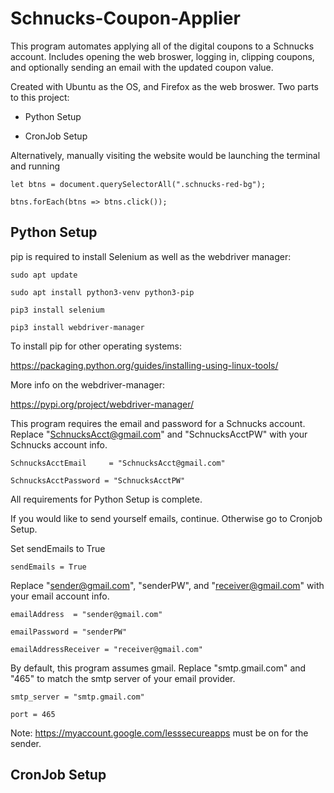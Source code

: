 # Schnucks-Coupon-Applier

  This program automates applying all of the digital coupons to a Schnucks account. Includes opening the web broswer, logging in, clipping coupons, and optionally sending an email with the updated coupon value.
  
  Created with Ubuntu as the OS, and Firefox as the web broswer. Two parts to this project:
  
* Python Setup
  
* CronJob Setup
  
Alternatively, manually visiting the website would be launching the terminal and running
  
  `let btns = document.querySelectorAll(".schnucks-red-bg");`
  
   `btns.forEach(btns => btns.click());`
  
## Python Setup
  
  pip is required to install Selenium as well as the webdriver manager:
  
  `sudo apt update`
  
  `sudo apt install python3-venv python3-pip`
  
  `pip3 install selenium`
  
  `pip3 install webdriver-manager`
  
  To install pip for other operating systems:
  
  https://packaging.python.org/guides/installing-using-linux-tools/
  
  More info on the webdriver-manager:
  
  https://pypi.org/project/webdriver-manager/
  
  
  
  
  This program requires the email and password for a Schnucks account. Replace "SchnucksAcct@gmail.com" and "SchnucksAcctPW" with your Schnucks account info.
  
  `SchnucksAcctEmail     = "SchnucksAcct@gmail.com"`
  
  `SchnucksAcctPassword = "SchnucksAcctPW"`
   
   
   All requirements for Python Setup is complete.
   
   If you would like to send yourself emails, continue. Otherwise go to Cronjob Setup.
   
   
   Set sendEmails to True
   
   `sendEmails = True`
   
   Replace "sender@gmail.com", "senderPW", and "receiver@gmail.com" with your email account info.
   
   `emailAddress  = "sender@gmail.com"`
   
   `emailPassword = "senderPW"`
   
   `emailAddressReceiver = "receiver@gmail.com"`
   
   By default, this program assumes gmail. Replace "smtp.gmail.com" and "465" to match the smtp server of your email provider.
   
   `smtp_server = "smtp.gmail.com"`
   
   `port = 465`
   
   Note: https://myaccount.google.com/lesssecureapps must be on for the sender.
   
## CronJob Setup
  
